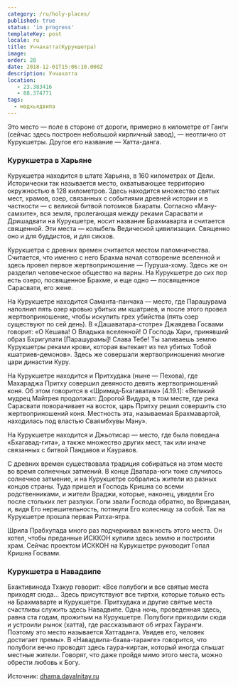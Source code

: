 ```yaml
---
category: /ru/holy-places/
published: true
status: 'in progress'
templateKey: post
locale: ru
title: Уччахатта(Курукшетра)
image:
order: 28
date: 2018-12-01T15:06:10.000Z
description: Уччахатта
location:
   - 23.383416
   - 88.374771
tags:
  - мадхьядвипа
---
```


Это место — поле в стороне от дороги, примерно в километре от Ганги (сейчас здесь построен небольшой кирпичный завод), — неотлично от Курукшетры. Другое его название — Хатта-данга.

### Курукшетра в Харьяне
Курукшетра находится в штате Харьяна, в 160 километрах от Дели. Исторически так называется место, охватывающее территорию окружностью в 128 километров. Здесь находится множество святых мест, храмов, озер, связанных с событиями древней истории и в частности — с великой битвой потомков Бхараты. Согласно «Ману-самхите», вся земля, пролегающая между реками Сарасвати и Дришадвати на Курукшетре, носит название Брахмаварта и считается священной. Эти места — колыбель Ведической цивилизации. Священно оно и для буддистов, и для сикхов.

Курукшетра с древних времен считается местом паломничества. Считается, что именно с него Брахма начал сотворение вселенной и здесь провел первое жертвоприношение — Пуруша-хому. Здесь же он разделил человеческое общество на варны. На Курукшетре до сих пор есть озеро, посвященное Брахме, и еще одно — посвященное Сарасвати, его жене.

На Курукшетре находится Саманта-панчака — место, где Парашурама наполнил пять озер кровью убитых им кшатриев, и после этого провел жертвоприношение, чтобы искупить грех убийства (пять озер существуют по сей день). В «Дашаватара-стотре» Джаядева Госвами говорит: «О Кешава! О Владыка вселенной! О Господь Хари, принявший образ Бхригупати [Парашурамы]! Слава Тебе! Ты заливаешь землю Курукшетры реками крови, которая вытекает из тел убитых Тобой кшатриев-демонов». Здесь же совершали жертвоприношения многие цари династии Куру.

На Курукшетре находится и Притхудака (ныне — Пехова), где Махараджа Притху совершил девяносто девять жертвоприношений коня. Об этом говорится в «Шримад-Бхагаватам» [4.19.1]: «Великий мудрец Майтрея продолжал: Дорогой Видура, в том месте, где река Сарасвати поворачивает на восток, царь Притху решил совершить сто жертвоприношений коня. Местность эта, называемая Брахмавартой, находилась под властью Сваямбхувы Ману».

На Курукшетре находится и Джьотисар — место, где была поведана «Бхагавад-гита», а также множество других мест, так или иначе связанных с битвой Пандавов и Кауравов.

С древних времен существовала традиция собираться на этом месте во время солнечных затмений. В конце Двапара-юги тоже случилось солнечное затмение, и на Курукшетре собрались жители из разных концов страны. Туда пришел и Господь Кришна со всеми родственниками, и жители Враджи, которые, наконец, увидели Его после стольких лет разлуки. Гопи звали Господа обратно, во Вриндаван, и, видя Его нерешительность, потянули Его колесницу за собой. Так на Курукшетре прошла первая Ратха-ятра.

Шрила Прабхупада много раз подчеркивал важность этого места. Он хотел, чтобы преданные ИСККОН купили здесь землю и построили храм. Сейчас проектом ИСККОН на Курукшетре руководит Гопал Кришна Госвами.

### Курукшетра в Навадвипе
Бхактивинода Тхакур говорит: «Все полубоги и все святые места приходят сюда… Здесь присутствуют все тиртхи, которые только есть на Брахмаварте и Курукшетре. Притхудака и другие святые места счастливы служить здесь Навадвипе. Одна ночь, проведенная здесь, равна ста годам, прожитым на Курукшетре. Полубоги приходили сюда и устроили рынок (хатта), где рассказывают об играх Гауранги. Поэтому это место называется Хаттаданга. Увидев его, человек достигает премы». В «Навадвипа-бхава-таранге» говорится, что полубоги вечно проводят здесь гаура-киртан, который иногда слышат местные жители. Говорят, что даже пройдя мимо этого места, можно обрести любовь к Богу.

Источник: [dhama.dayalnitay.ru](http://dhama.dayalnitay.ru/)

<tbd locale="ru" url="mailto:haribol@mayapur.live"></tbd>
